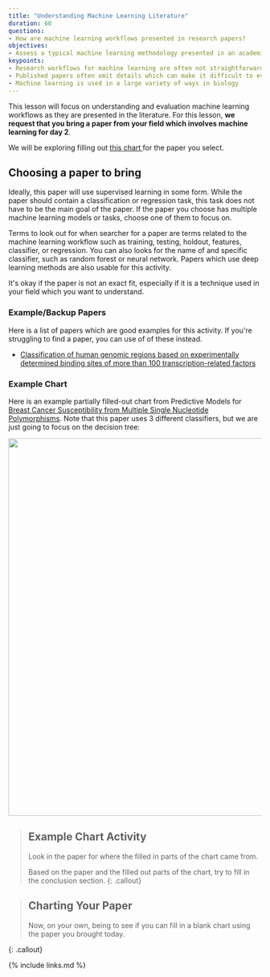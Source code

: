 ```yaml
---
title: "Understanding Machine Learning Literature"
duration: 60
questions:
- How are machine learning workflows presented in research papers?
objectives:
- Assess a typical machine learning methodology presented in an academic paper
keypoints:
- Research workflows for machine learning are often not straightforward
- Published papers often omit details which can make it difficult to evaluate machine learning workflows
- Machine learning is used in a large variety of ways in biology
---
```


This lesson will focus on understanding and evaluation machine learning workflows as they are presented in the literature. 
For this lesson, __we request that you bring a paper from your field which involves machine learning for day 2__.

We will be exploring filling out  <a href="https://raw.githubusercontent.com/gitter-lab/ml-bio-workshop/gh-pages/assets/assessmentChartV2form.pdf" download>  this chart </a> for the paper you select. 

## Choosing a paper to bring

Ideally, this paper will use supervised learning in some form. 
While the paper should contain a classification or regression task, this task does not have to be the main goal of the paper. 
If the paper you choose has multiple machine learning models or tasks, choose one of them to focus on. 

Terms to look out for when searcher for a paper are terms related to the machine learning workflow such as training, testing, holdout, features, classifier, or regression. 
You can also looks for the name of and specific classifier, such as random forest or neural network. 
Papers which use deep learning methods are also usable for this activity.

It's okay if the paper is not an exact fit, especially if it is a technique used in your field which you want to understand.

### Example/Backup Papers

Here is a list of papers which are good examples for this activity. 
If you're struggling to find a paper, you can use of of these instead.

- [Classification of human genomic regions based on experimentally determined binding sites of more than 100 transcription-related factors](https://genomebiology.biomedcentral.com/articles/10.1186/gb-2012-13-9-r48#Sec21)

### Example Chart

Here is an example partially filled-out chart from Predictive Models for [Breast Cancer Susceptibility from Multiple Single Nucleotide Polymorphisms](https://clincancerres.aacrjournals.org/content/clincanres/10/8/2725.full.pdf). 
Note that this paper uses 3 different classifiers, but we are just going to focus on the decision tree:

<a href="https://raw.githubusercontent.com/gitter-lab/ml-bio-workshop/gh-pages/assets/partial_filled_assessmentChartV2form.pdf" download>
  <img src="https://raw.githubusercontent.com/gitter-lab/ml-bio-workshop/gh-pages/assets/partial_form_assessmentChartV2.png" width="750">
</a>

> ## Example Chart Activity
>
> Look in the paper for where the filled in parts of the chart came from.
>
> Based on the paper and the filled out parts of the chart, try to fill in the conclusion section.
{: .callout}

> ## Charting Your Paper
>
> Now, on your own, being to see if you can fill in a blank chart using the paper you brought today.
>
{: .callout}

{% include links.md %}
